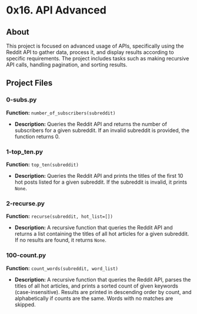 # 0x16. API Advanced

## About
This project is focused on advanced usage of APIs, specifically using the Reddit API to gather data, process it, and display results according to specific requirements. The project includes tasks such as making recursive API calls, handling pagination, and sorting results.

## Project Files

### 0-subs.py
**Function:** `number_of_subscribers(subreddit)`

- **Description:** Queries the Reddit API and returns the number of subscribers for a given subreddit. If an invalid subreddit is provided, the function returns 0.

### 1-top_ten.py
**Function:** `top_ten(subreddit)`

- **Description:** Queries the Reddit API and prints the titles of the first 10 hot posts listed for a given subreddit. If the subreddit is invalid, it prints `None`.

### 2-recurse.py
**Function:** `recurse(subreddit, hot_list=[])`

- **Description:** A recursive function that queries the Reddit API and returns a list containing the titles of all hot articles for a given subreddit. If no results are found, it returns `None`.

### 100-count.py
**Function:** `count_words(subreddit, word_list)`

- **Description:** A recursive function that queries the Reddit API, parses the titles of all hot articles, and prints a sorted count of given keywords (case-insensitive). Results are printed in descending order by count, and alphabetically if counts are the same. Words with no matches are skipped.
